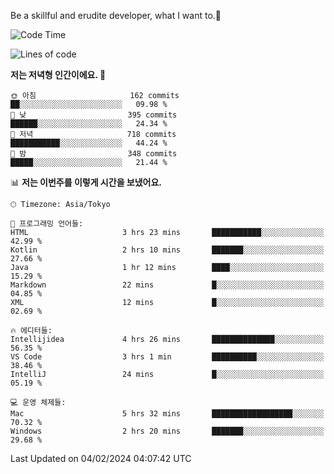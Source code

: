 Be a skillful and erudite developer, what I want to.👶

<!--START_SECTION:waka-->
![Code Time](http://img.shields.io/badge/Code%20Time-429%20hrs%2038%20mins-blue)

![Lines of code](https://img.shields.io/badge/%EC%A0%80%EB%8A%94%20%EC%97%AC%ED%83%9C%EA%B9%8C%EC%A7%80%20-756.5%20thousand%20%EC%A4%84%EC%9D%98%20%EC%BD%94%EB%93%9C%EB%A5%BC%20%EC%9E%91%EC%84%B1%ED%96%88%EC%96%B4%EC%9A%94.-blue)

**저는 저녁형 인간이에요. 🦉** 

```text
🌞 아침                     162 commits         ██░░░░░░░░░░░░░░░░░░░░░░░   09.98 % 
🌆 낮　                     395 commits         ██████░░░░░░░░░░░░░░░░░░░   24.34 % 
🌃 저녁                     718 commits         ███████████░░░░░░░░░░░░░░   44.24 % 
🌙 밤　                     348 commits         █████░░░░░░░░░░░░░░░░░░░░   21.44 % 
```


📊 **저는 이번주를 이렇게 시간을 보냈어요.** 

```text
🕑︎ Timezone: Asia/Tokyo

💬 프로그래밍 언어들: 
HTML                     3 hrs 23 mins       ███████████░░░░░░░░░░░░░░   42.99 % 
Kotlin                   2 hrs 10 mins       ███████░░░░░░░░░░░░░░░░░░   27.66 % 
Java                     1 hr 12 mins        ████░░░░░░░░░░░░░░░░░░░░░   15.29 % 
Markdown                 22 mins             █░░░░░░░░░░░░░░░░░░░░░░░░   04.85 % 
XML                      12 mins             █░░░░░░░░░░░░░░░░░░░░░░░░   02.69 % 

🔥 에디터들: 
Intellijidea             4 hrs 26 mins       ██████████████░░░░░░░░░░░   56.35 % 
VS Code                  3 hrs 1 min         ██████████░░░░░░░░░░░░░░░   38.46 % 
IntelliJ                 24 mins             █░░░░░░░░░░░░░░░░░░░░░░░░   05.19 % 

💻 운영 체제들: 
Mac                      5 hrs 32 mins       ██████████████████░░░░░░░   70.32 % 
Windows                  2 hrs 20 mins       ███████░░░░░░░░░░░░░░░░░░   29.68 % 
```


 Last Updated on 04/02/2024 04:07:42 UTC
<!--END_SECTION:waka-->
